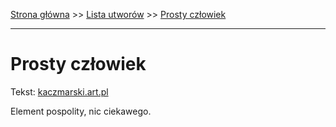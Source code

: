 [Strona główna](../index.md) >> [Lista utworów](../list.md) >> [Prosty człowiek](477.md)

---

# Prosty człowiek

Tekst: [kaczmarski.art.pl](https://www.kaczmarski.art.pl/tworczosc/wiersze/prosty-czlowiek/)

Element pospolity, nic ciekawego.